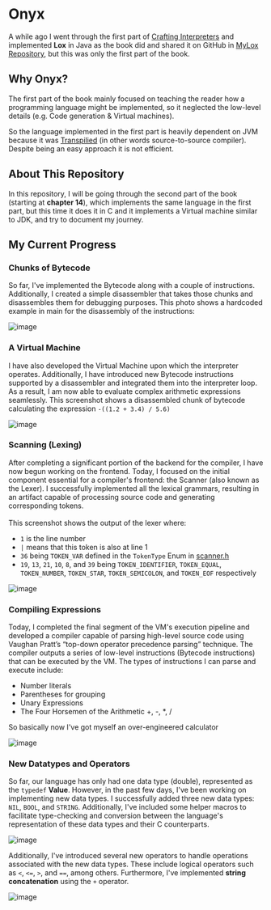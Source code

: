 # Onyx
A while ago I went through the first part of [Crafting Interpreters](https://craftinginterpreters.com/) and implemented **Lox** in Java as the book did and shared it on GitHub in [MyLox Repository](https://github.com/OmarAzizi/MyLox), but this was only the first part of the book.

## Why Onyx?
The first part of the book mainly focused on teaching the reader how a programming language might be implemented, so it neglected the low-level details (e.g. Code generation & Virtual machines). 

So the language implemented in the first part is heavily dependent on JVM because it was [Transpilied](https://en.wikipedia.org/wiki/Source-to-source_compiler) (in other words source-to-source compiler). Despite being an easy approach it is not efficient.

## About This Repository
In this repository, I will be going through the second part of the book (starting at **chapter 14**), which implements the same language in the first part, but this time it does it in C and it implements a Virtual machine similar to JDK, and try to document my journey.

## My Current Progress
### Chunks of Bytecode
So far, I've implemented the Bytecode along with a couple of instructions. Additionally, I created a simple disassembler that takes those chunks and disassembles them for debugging purposes. This photo shows a hardcoded example in main for the disassembly of the instructions:

![image](https://github.com/OmarAzizi/clox/assets/110500643/a3101208-9e3b-4ab4-8bca-00531782d7f6)

### A Virtual Machine
I have also developed the Virtual Machine upon which the interpreter operates. Additionally, I have introduced new Bytecode instructions supported by a disassembler and integrated them into the interpreter loop. As a result, I am now able to evaluate complex arithmetic expressions seamlessly. This screenshot shows a disassembled chunk of bytecode calculating the expression `-((1.2 + 3.4) / 5.6)`

![image](https://github.com/OmarAzizi/clox/assets/110500643/cba5db4c-2a1f-4a9a-b25d-beb85acc580c)

### Scanning (Lexing)
After completing a significant portion of the backend for the compiler, I have now begun working on the frontend. Today, I focused on the initial component essential for a compiler's frontend: the Scanner (also known as the Lexer). I successfully implemented all the lexical grammars, resulting in an artifact capable of processing source code and generating corresponding tokens.
<br><br>
This screenshot shows the output of the lexer where:
- `1` is the line number
- `|` means that this token is also at line 1
- `36` being `TOKEN_VAR` defined in the `TokenType` Enum in [scanner.h](https://github.com/OmarAzizi/clox/blob/main/scanner.h)
- `19`, `13`, `21`, `10`, `8`, and `39` being `TOKEN_IDENTIFIER`, `TOKEN_EQUAL`, `TOKEN_NUMBER`, `TOKEN_STAR`, `TOKEN_SEMICOLON`, and `TOKEN_EOF` respectively

![image](https://github.com/OmarAzizi/clox/assets/110500643/97d4fd60-d601-4162-af51-2d7edd77d56d)

### Compiling Expressions
Today, I completed the final segment of the VM's execution pipeline and developed a compiler capable of parsing high-level source code using Vaughan Pratt’s “top-down operator precedence parsing” technique. The compiler outputs a series of low-level instructions (Bytecode instructions) that can be executed by the VM. The types of instructions I can parse and execute include:
- Number literals
- Parentheses for grouping
- Unary Expressions
- The Four Horsemen of the Arithmetic +, -, *, /

So basically now I've got myself an over-engineered calculator

![image](https://github.com/OmarAzizi/clox/assets/110500643/1040976c-dd01-43de-b2db-dabcbf589f79)

### New Datatypes and Operators
So far, our language has only had one data type (double), represented as the `typedef` **Value**. However, in the past few days, I've been working on implementing new data types. I successfully added three new data types: `NIL`, `BOOL`, and `STRING`. Additionally, I've included some helper macros to facilitate type-checking and conversion between the language's representation of these data types and their C counterparts.

![image](https://github.com/OmarAzizi/clox/assets/110500643/7fdcbeb9-b64f-40fb-bc3e-1bbf8aa241a2)

Additionally, I've introduced several new operators to handle operations associated with the new data types. These include logical operators such as `<`, `<=`, `>`, and `==`, among others. Furthermore, I've implemented **string concatenation** using the `+` operator.

![image](https://github.com/OmarAzizi/clox/assets/110500643/c0b671e9-17da-4b5e-9ee4-3c1c6b8137b2)
